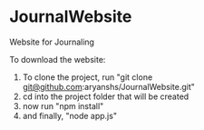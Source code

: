 # JournalWebsite
Website for Journaling

To download the website:

1. To clone the project, run "git clone git@github.com:aryanshs/JournalWebsite.git"
2. cd into the project folder that will be created
3. now run "npm install"
4. and finally, "node app.js"
